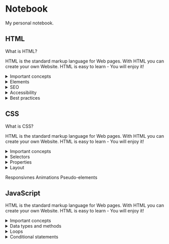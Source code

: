# Notebook
My personal notebook.

## HTML

What is HTML?

HTML is the standard markup language for Web pages. With HTML you can create your own Website. HTML is easy to learn - You will enjoy it!
  
<details>
   <summary>Important concepts</summary>
  
  1. HTML Document - DOM and structure
  2. HTML Element/Tag and Atributes and Values
  3. Block and Inline elements
  4. Semantic and Non semantic elements
  5. Forms
  6. HTML API
  7. HTML Graphics & Media
  8. HTML Input Attributes
  9. Nesting, empty elements (slef closing)
  10. <!DOCTYPE html>
  11. Containers tags
  12. Classes and IDs
  13. Global attributes - data attributes
  14. ARIA and roles
  15. Events
  
  https://medium.com/@readizo.com/html-basics-the-10-important-concepts-afeedcbe8e7d
  
</details>
  
<details>
  <summary>Elements</summary>
</details>

<details>
  <summary>SEO</summary>
</details>

<details>
  <summary>Accessibility</summary>
</details>

<details>
  <summary>Best practices</summary>
</details>

## CSS

What is CSS?

<p>HTML is the standard markup language for Web pages. With HTML you can create your own Website. HTML is easy to learn - You will enjoy it!</p>

<details>
   <summary>Important concepts</summary>
  
  1. Cascading
  2. Inheritance
  3. Specificity and !important
  4. Style order
  5. Media queries
  6. Box model
  7. Box-sizing
  8. Margins, padding, borders
  9. Display
  10. Positioning
  11. Negative margins
  12. CSS colors
  13. CSS declarations
  14. Child elements
  15. Classes and IDs
  16. Equal Height Column Layouts With Borders And Negative Margins In CSS.
  17. CSS units and values and functional notations.
  18. margin collapse
  19. Properties and Values
  
  Initial, computed, used, and actual values
  The containing block
Stacking and block-formatting contexts
  CSS units and values and functional notations
  Golden Ratio Typography
  BEM, OOCSS, SMACSS...how should I structure my CSS?
  What about prefixes?
  px vs. em vs. rem
  Absolute and relative
  Border box vs. content box?
  Initial, computed, used, and actual values.
  The containing block.
  Stacking and block-formatting contexts.
  Understand the difference between relative and absolute and what happens when you put something absolute into something relative.
  
  Your best friends are box-sizing: border-box; overflow: hidden; and display: inline-block;
  
  Style layout and content separately
  
</details>

<details>
  <summary>Selectors</summary>
</details>

<details>
  <summary>Properties</summary>
</details>

<details>
  <summary>Layout</summary>
  
  1. Float
  2. Flexbox
  3. Grid
</details>

Responsivnes
Animations
Pseudo-elements

## JavaScript
<p>HTML is the standard markup language for Web pages. With HTML you can create your own Website. HTML is easy to learn - You will enjoy it!</p>

<details>
   <summary>Important concepts</summary>
  
  1. Scope
  2. IIFE (Immediately Invoked Function Expression)
  3. Hoisting
  4. Closures
  5. Callbacks
  6. Promises
  7. Async & Await
  8. JavaScript Prototype
  9. JavaScript(ES6) Class
  10. The Module Pattern
  11. Currying
  12. Memoization:
  13. The apply, call, and bind methods:
  14. Polymorphism in JavaScript:
  15. Asynchronous Js
  16. Traversing the DOM
  17. Value vs. Reference Variable Assignment
  18. Dom creation and modification
  19. Asynchronous Communication
  20. Dev Tool Debugging
  21. Functions and Function Calls
  22. Events and Event Handling
  23. Reference versus Value variables and Data Types
  24. Fetch API & Errors in JavaScript
  25. Destructuring
  26. Spread and rest
  27. Generators
  8. Identity Operator (===) vs. Equality Operator (==)
  9. Object Comparison
  this
  new
  apply, call, bind 
  Prototypes & Inheritance and prototypal inheritance
  Higher Order Functions
  Coercion
  True Nature of Objects
  Namespace
  error handling
  null
operators
  
  https://github.com/leonardomso/33-js-concepts#33-clean-code
  
</details>

<details>
  <summary>Data types and methods</summary>
</details>

<details>
  <summary>Loops</summary>
</details>

<details>
  <summary>Conditional statements</summary>
</details>
